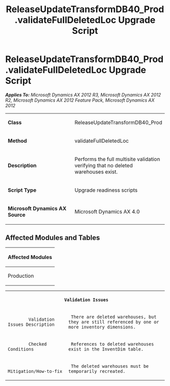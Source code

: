 ﻿---
title: ReleaseUpdateTransformDB40_Prod.validateFullDeletedLoc Upgrade Script
TOCTitle: ReleaseUpdateTransformDB40_Prod.validateFullDeletedLoc Upgrade Script
ms:assetid: 21f1f071-52cd-5a7c-5cf5-3193f33a6298
ms:mtpsurl: https://msdn.microsoft.com/en-us/library/JJ684935(v=AX.60)
ms:contentKeyID: 49707137
ms.date: 05/18/2015
mtps_version: v=AX.60
---

# ReleaseUpdateTransformDB40\_Prod.validateFullDeletedLoc Upgrade Script 


_**Applies To:** Microsoft Dynamics AX 2012 R3, Microsoft Dynamics AX 2012 R2, Microsoft Dynamics AX 2012 Feature Pack, Microsoft Dynamics AX 2012_

<table>
<colgroup>
<col style="width: 50%" />
<col style="width: 50%" />
</colgroup>
<tbody>
<tr class="odd">
<td><p><strong>Class</strong></p></td>
<td><p>ReleaseUpdateTransformDB40_Prod</p></td>
</tr>
<tr class="even">
<td><p><strong>Method</strong></p></td>
<td><p>validateFullDeletedLoc</p></td>
</tr>
<tr class="odd">
<td><p><strong>Description</strong></p></td>
<td><p>Performs the full multisite validation verifying that no deleted warehouses exist.</p></td>
</tr>
<tr class="even">
<td><p><strong>Script Type</strong></p></td>
<td><p>Upgrade readiness scripts</p></td>
</tr>
<tr class="odd">
<td><p><strong>Microsoft Dynamics AX Source</strong></p></td>
<td><p>Microsoft Dynamics AX 4.0</p></td>
</tr>
</tbody>
</table>


## Affected Modules and Tables

<table>
<colgroup>
<col style="width: 100%" />
</colgroup>
<thead>
<tr class="header">
<th><p>Affected Modules</p></th>
</tr>
</thead>
<tbody>
<tr class="odd">
<td><p>Production</p></td>
</tr>
</tbody>
</table>


<table xmlns="http://www.w3.org/1999/xhtml">
              <tr><th colspan="2">
		
   <p>
   
	 Validation Issues
  </p>
  </th></tr>
              <tr><td>
		
   <p>
   
	 
            Validation Issues Description
          
  </p>
  </td><td>
		
   <p>
   
	 There are deleted warehouses, but they are still referenced by one or more inventory dimensions.
  </p>
  </td></tr>
              <tr><td>
		
   <p>
   
	 
            Checked Conditions
          
  </p>
  </td><td>
		
   <p>
   
	 References to deleted warehouses exist in the InventDim table.
  </p>
  </td></tr>
              <tr><td>
		
   <p>
   
	 
            Mitigation/How-to-fix
          
  </p>
  </td><td>
		
   <p>
   
	 The deleted warehouses must be temporarily recreated.
  </p>
  </td></tr>
            </table>

  


